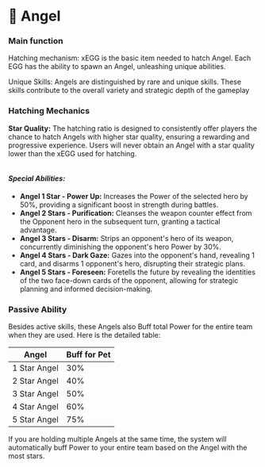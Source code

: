 # 👼 Angel

### Main function <a href="#main-function" id="main-function"></a>

Hatching mechanism: xEGG is the basic item needed to hatch Angel. Each EGG has the ability to spawn an Angel, unleashing unique abilities.

Unique Skills: Angels are distinguished by rare and unique skills. These skills contribute to the overall variety and strategic depth of the gameplay

### Hatching Mechanics <a href="#hatching-mechanics" id="hatching-mechanics"></a>

**Star Quality:** The hatching ratio is designed to consistently offer players the chance to hatch Angels with higher star quality, ensuring a rewarding and progressive experience. Users will never obtain an Angel with a star quality lower than the xEGG used for hatching.

<figure><img src="https://chainkloud-coms-organization.gitbook.io/~gitbook/image?url=https%3A%2F%2F1796548972-files.gitbook.io%2F%7E%2Ffiles%2Fv0%2Fb%2Fgitbook-x-prod.appspot.com%2Fo%2Fspaces%252FZEMUFPTQrcf7O846fusu%252Fuploads%252Fqn0YZNLAphO7pPDvnyH4%252Fimage%2520%281%29.png%3Falt%3Dmedia%26token%3Dc593b72c-0b9e-4f07-8176-8c486e96af02&#x26;width=768&#x26;dpr=4&#x26;quality=100&#x26;sign=d7e9e24dac6417d916cdcbe0bf9be062a84e36235ad8fe64c0353d31089767da" alt=""><figcaption></figcaption></figure>

#### _Special Abilities:_ <a href="#special-abilities" id="special-abilities"></a>

* **Angel 1 Star - Power Up:** Increases the Power of the selected hero by 50%, providing a significant boost in strength during battles.
* **Angel 2 Stars - Purification:** Cleanses the weapon counter effect from the Opponent hero in the subsequent turn, granting a tactical advantage.
* **Angel 3 Stars - Disarm:** Strips an opponent's hero of its weapon, concurrently diminishing the opponent's hero Power by 30%.
* **Angel 4 Stars - Dark Gaze:** Gazes into the opponent's hand, revealing 1 card, and disarms 1 opponent's hero, disrupting their strategic plans.
* **Angel 5 Stars - Foreseen:** Foretells the future by revealing the identities of the two face-down cards of the opponent, allowing for strategic planning and informed decision-making.

### Passive Ability <a href="#passive-ability" id="passive-ability"></a>

Besides active skills, these Angels also Buff total Power for the entire team when they are used. Here is the detailed table:

| Angel        | Buff for Pet |
| ------------ | ------------ |
| 1 Star Angel | 30%          |
| 2 Star Angel | 40%          |
| 3 Star Angel | 50%          |
| 4 Star Angel | 60%          |
| 5 Star Angel | 75%          |

If you are holding multiple Angels at the same time, the system will automatically buff Power to your entire team based on the Angel with the most stars.
